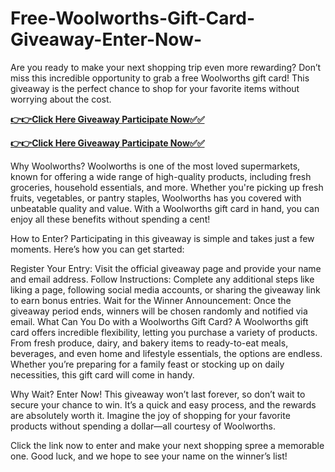 # Free-Woolworths-Gift-Card-Giveaway-Enter-Now-

Are you ready to make your next shopping trip even more rewarding? Don’t miss this incredible opportunity to grab a free Woolworths gift card! This giveaway is the perfect chance to shop for your favorite items without worrying about the cost.

[**👉👉Click Here Giveaway Participate Now✅✅**](https://free-gift-card.raj-solution.com/958f890)

[**👉👉Click Here Giveaway Participate Now✅✅**](https://free-gift-card.raj-solution.com/958f890)

Why Woolworths?
Woolworths is one of the most loved supermarkets, known for offering a wide range of high-quality products, including fresh groceries, household essentials, and more. Whether you're picking up fresh fruits, vegetables, or pantry staples, Woolworths has you covered with unbeatable quality and value. With a Woolworths gift card in hand, you can enjoy all these benefits without spending a cent!

How to Enter?
Participating in this giveaway is simple and takes just a few moments. Here’s how you can get started:

Register Your Entry: Visit the official giveaway page and provide your name and email address.
Follow Instructions: Complete any additional steps like liking a page, following social media accounts, or sharing the giveaway link to earn bonus entries.
Wait for the Winner Announcement: Once the giveaway period ends, winners will be chosen randomly and notified via email.
What Can You Do with a Woolworths Gift Card?
A Woolworths gift card offers incredible flexibility, letting you purchase a variety of products. From fresh produce, dairy, and bakery items to ready-to-eat meals, beverages, and even home and lifestyle essentials, the options are endless. Whether you’re preparing for a family feast or stocking up on daily necessities, this gift card will come in handy.

Why Wait? Enter Now!
This giveaway won’t last forever, so don’t wait to secure your chance to win. It’s a quick and easy process, and the rewards are absolutely worth it. Imagine the joy of shopping for your favorite products without spending a dollar—all courtesy of Woolworths.

Click the link now to enter and make your next shopping spree a memorable one. Good luck, and we hope to see your name on the winner’s list!
